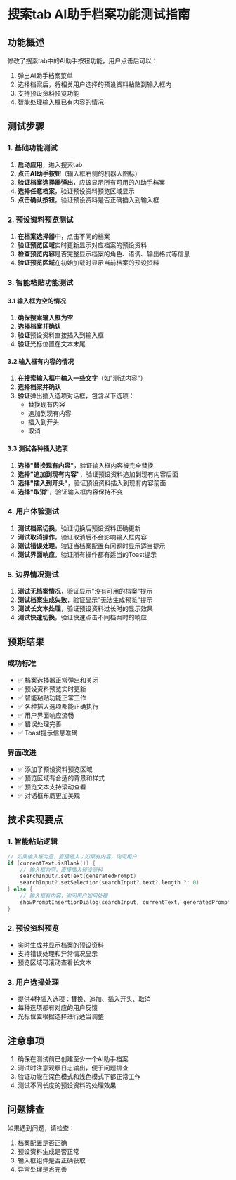# 搜索tab AI助手档案功能测试指南

## 功能概述
修改了搜索tab中的AI助手按钮功能，用户点击后可以：
1. 弹出AI助手档案菜单
2. 选择档案后，将相关用户选择的预设资料粘贴到输入框内
3. 支持预设资料预览功能
4. 智能处理输入框已有内容的情况

## 测试步骤

### 1. 基础功能测试
1. **启动应用**，进入搜索tab
2. **点击AI助手按钮**（输入框右侧的机器人图标）
3. **验证档案选择器弹出**，应该显示所有可用的AI助手档案
4. **选择任意档案**，验证预设资料预览区域显示
5. **点击确认按钮**，验证预设资料是否正确插入到输入框

### 2. 预设资料预览测试
1. **在档案选择器中**，点击不同的档案
2. **验证预览区域**实时更新显示对应档案的预设资料
3. **检查预览内容**是否完整显示档案的角色、语调、输出格式等信息
4. **验证预览区域**在初始加载时显示当前档案的预设资料

### 3. 智能粘贴功能测试

#### 3.1 输入框为空的情况
1. **确保搜索输入框为空**
2. **选择档案并确认**
3. **验证**预设资料直接插入到输入框
4. **验证**光标位置在文本末尾

#### 3.2 输入框有内容的情况
1. **在搜索输入框中输入一些文字**（如"测试内容"）
2. **选择档案并确认**
3. **验证**弹出插入选项对话框，包含以下选项：
   - 替换现有内容
   - 追加到现有内容
   - 插入到开头
   - 取消

#### 3.3 测试各种插入选项
1. **选择"替换现有内容"**，验证输入框内容被完全替换
2. **选择"追加到现有内容"**，验证预设资料追加到现有内容后面
3. **选择"插入到开头"**，验证预设资料插入到现有内容前面
4. **选择"取消"**，验证输入框内容保持不变

### 4. 用户体验测试
1. **测试档案切换**，验证切换后预设资料正确更新
2. **测试取消操作**，验证取消后不会影响输入框内容
3. **测试错误处理**，验证当档案配置有问题时显示适当提示
4. **测试界面响应**，验证所有操作都有适当的Toast提示

### 5. 边界情况测试
1. **测试无档案情况**，验证显示"没有可用的档案"提示
2. **测试档案生成失败**，验证显示"无法生成预览"提示
3. **测试长文本处理**，验证预设资料过长时的显示效果
4. **测试快速切换**，验证快速点击不同档案时的响应

## 预期结果

### 成功标准
- ✅ 档案选择器正常弹出和关闭
- ✅ 预设资料预览实时更新
- ✅ 智能粘贴功能正常工作
- ✅ 各种插入选项都能正确执行
- ✅ 用户界面响应流畅
- ✅ 错误处理完善
- ✅ Toast提示信息准确

### 界面改进
- ✅ 添加了预设资料预览区域
- ✅ 预览区域有合适的背景和样式
- ✅ 预览文本支持滚动查看
- ✅ 对话框布局更加美观

## 技术实现要点

### 1. 智能粘贴逻辑
```kotlin
// 如果输入框为空，直接插入；如果有内容，询问用户
if (currentText.isBlank()) {
    // 输入框为空，直接插入预设资料
    searchInput?.setText(generatedPrompt)
    searchInput?.setSelection(searchInput?.text?.length ?: 0)
} else {
    // 输入框有内容，询问用户如何处理
    showPromptInsertionDialog(searchInput, currentText, generatedPrompt, profile.name)
}
```

### 2. 预设资料预览
- 实时生成并显示档案的预设资料
- 支持错误处理和异常情况显示
- 预览区域可滚动查看长文本

### 3. 用户选择处理
- 提供4种插入选项：替换、追加、插入开头、取消
- 每种选项都有对应的用户反馈
- 光标位置根据选择进行适当调整

## 注意事项
1. 确保在测试前已创建至少一个AI助手档案
2. 测试时注意观察日志输出，便于问题排查
3. 验证功能在深色模式和浅色模式下都正常工作
4. 测试不同长度的预设资料的处理效果

## 问题排查
如果遇到问题，请检查：
1. 档案配置是否正确
2. 预设资料生成是否正常
3. 输入框组件是否正确获取
4. 异常处理是否完善

